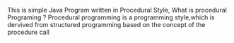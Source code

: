 This is simple Java Program written in Procedural Style,
What is procedural Programing ?
Procedural programming is a programming style,which is dervived from structured programming based on the concept of the procedure call
